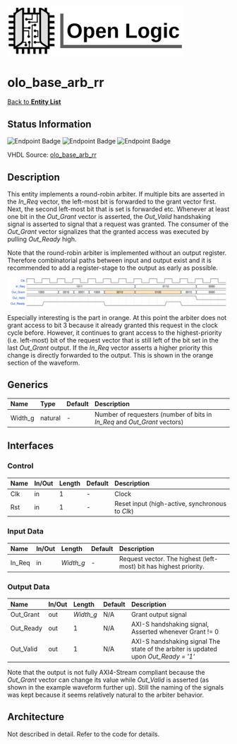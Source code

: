 <img src="../Logo.png" alt="Logo" width="400">

# olo_base_arb_rr

[Back to **Entity List**](../EntityList.md)

## Status Information

![Endpoint Badge](https://img.shields.io/endpoint?url=https://storage.googleapis.com/open-logic-badges/coverage/olo_base_arb_rr.json?cacheSeconds=0) ![Endpoint Badge](https://img.shields.io/endpoint?url=https://storage.googleapis.com/open-logic-badges/branches/olo_base_arb_rr.json?cacheSeconds=0) ![Endpoint Badge](https://img.shields.io/endpoint?url=https://storage.googleapis.com/open-logic-badges/issues/olo_base_arb_rr.json?cacheSeconds=0)

VHDL Source: [olo_base_arb_rr](../../src/base/vhdl/olo_base_arb_rr.vhd)

## Description

This entity implements a round-robin arbiter. If multiple bits are asserted in the *In_Req* vector, the left-most bit is forwarded to the grant vector first. Next, the second left-most bit that is set is forwarded etc. Whenever at least one bit in the *Out_Grant* vector is asserted, the *Out_Valid* handshaking signal is asserted to signal that a request was granted. The consumer of the *Out_Grant* vector signalizes that the granted access was executed by pulling *Out\_Ready* high.

Note that the round-robin arbiter is implemented without an output register. Therefore combinatorial paths between input and output exist and it is recommended to add a register-stage to the output as early as possible.

![Waveform](./arb/olo_base_arb_rr_example.svg)

Especially interesting is the part in orange. At this point the arbiter does not grant access to bit 3 because it already granted this request in the clock cycle before. However, it continues to grant access to the highest-priority (i.e. left-most) bit of the request vector that is still left of the bit set in the last *Out_Grant* output. If the *In_Req* vector asserts a higher priority this change is directly forwarded to the output. This is shown in the orange section of the waveform.

## Generics

| Name    | Type    | Default | Description                                                  |
| :------ | :------ | ------- | :----------------------------------------------------------- |
| Width_g | natural | -       | Number of requesters (number of bits in *In_Req* and *Out_Grant* vectors) |

## Interfaces

### Control

| Name | In/Out | Length | Default | Description                                     |
| :--- | :----- | :----- | ------- | :---------------------------------------------- |
| Clk  | in     | 1      | -       | Clock                                           |
| Rst  | in     | 1      | -       | Reset input (high-active, synchronous to *Clk*) |

### Input Data

| Name   | In/Out | Length    | Default | Description                                                  |
| :----- | :----- | :-------- | ------- | :----------------------------------------------------------- |
| In_Req | in     | *Width_g* | -       | Request vector. The highest (left-most) bit has highest priority. |

### Output Data

| Name      | In/Out | Length    | Default | Description                                                  |
| :-------- | :----- | :-------- | ------- | :----------------------------------------------------------- |
| Out_Grant | out    | *Width_g* | N/A     | Grant output signal                                          |
| Out_Ready | out    | 1         | N/A     | AXI-S handshaking signal, Asserted whenever Grant != 0       |
| Out_Valid | out    | 1         | N/A     | AXI-S handshaking signal The state of the  arbiter is updated  upon *Out\_Ready =   '1'* |

Note that the output is not fully AXI4-Stream compliant because the *Out_Grant* vector can change its value while *Out_Valid* is asserted (as shown in the example waveform further up). Still the naming of the signals was kept because it seems relatively natural to the arbiter behavior.

## Architecture

Not described in detail. Refer to the code for details.
